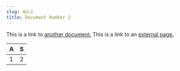```yaml
---
slug: doc2
title: Document Number 2
---
```


This is a link to [another document.](doc3.md) This is a link to an [external page.](http://www.example.com/)

| A | S |
|--|--|
| 1 | 2 |



<!--stackedit_data:
eyJoaXN0b3J5IjpbLTExNTU0ODYzMDhdfQ==
-->